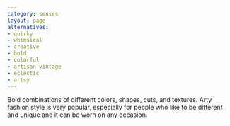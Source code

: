 ```yaml
---
category: senses
layout: page
alternatives: 
- quirky
- whimsical
- creative
- bold
- colorful
- artisan vintage
- eclectic
- artsy
---
```



Bold combinations of different colors, shapes, cuts, and textures. Arty fashion style is very popular, especially for people who like to be different and unique and it can be worn on any occasion.